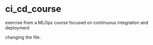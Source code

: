# ci_cd_course
exercise from a MLOps course focused on continuous integration and deployment

changing the file. 
